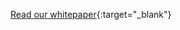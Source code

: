 [Read our whitepaper](articles/software.md/cybersecurity/reflection/calltoaction.md/SFWReflect.en.pdf){:target="_blank"}
